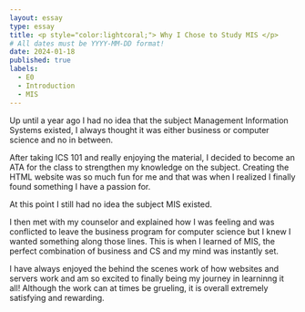 ```yaml
---
layout: essay
type: essay
title: <p style="color:lightcoral;"> Why I Chose to Study MIS </p>
# All dates must be YYYY-MM-DD format!
date: 2024-01-18
published: true
labels:
  - E0
  - Introduction
  - MIS
---
```


Up until a year ago I had no idea that the subject Management Information Systems existed, I always thought it was either business or computer science and no in between. 

After taking ICS 101 and really enjoying the material, I decided to become an ATA for the class to strengthen my knowledge on the subject. Creating the HTML website was so much fun for me and that was when I realized I finally found something I have a passion for. 

At this point I still had no idea the subject MIS existed.

I then met with my counselor and explained how I was feeling and was conflicted to leave the business program for computer science but I knew I wanted something along those lines. This is when I learned of MIS, the perfect combination of business and CS and my mind was instantly set. 

I have always enjoyed the behind the scenes work of how websites and servers work and am so excited to finally being my journey in learninng it all! Although the work can at times be grueling, it is overall extremely satisfying and rewarding.
